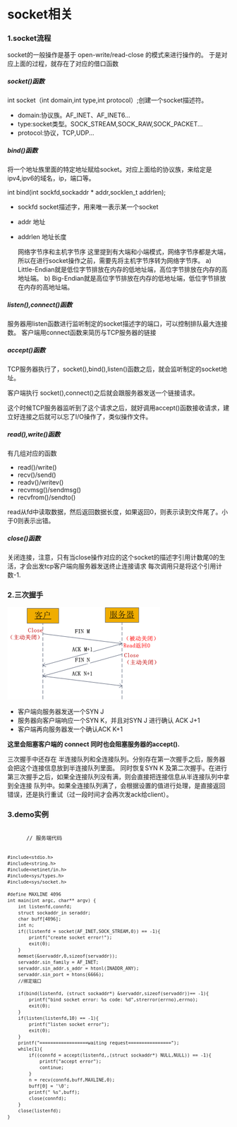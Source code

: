 # socket相关
### 1.socket流程
socket的一般操作是基于 open-write/read-close 的模式来进行操作的。
于是对应上面的过程，就存在了对应的借口函数
##### socket()函数
int socket（int domain,int type,int protocol）;创建一个socket描述符。
* domain:协议族。AF_INET、AF_INET6...
* type:socket类型。SOCK_STREAM,SOCK_RAW,SOCK_PACKET...
* protocol:协议，TCP,UDP...


##### bind()函数
将一个地址族里面的特定地址赋给socket。对应上面给的协议族，来给定是ipv4,ipv6的域名，ip，端口等。


int bind(int sockfd,sockaddr * addr,socklen_t addrlen);
* sockfd socket描述字，用来唯一表示某一个socket
* addr 地址
* addrlen 地址长度


    网络字节序和主机字节序
        这里提到有大端和小端模式，网络字节序都是大端，所以在进行socket操作之前，需要先将主机字节序转为网络字节序。
      a) Little-Endian就是低位字节排放在内存的低地址端，高位字节排放在内存的高地址端。
      b) Big-Endian就是高位字节排放在内存的低地址端，低位字节排放在内存的高地址端。

##### listen(),connect()函数
服务器用listen函数进行监听制定的socket描述字的端口，可以控制排队最大连接数。
客户端用connect函数来简历与TCP服务器的链接


##### accept()函数
TCP服务器执行了，socket(),bind(),listen()函数之后，就会监听制定的socket地址。

客户端执行 socket(),connect()之后就会跟服务器发送一个链接请求。

这个时候TCP服务器监听到了这个请求之后，就好调用accept()函数接收请求，建立好连接之后就可以忘了I/O操作了，类似操作文件。


##### read(),write()函数
有几组对应的函数
* read()/write()
* recv()/send()
* readv()/writev()
* recvmsg()/sendmsg()
* recvfrom()/sendto()

read从fd中读取数据，然后返回数据长度，如果返回0，则表示读到文件尾了。小于0则表示出错。
##### close()函数
关闭连接，注意，只有当close操作对应的这个socket的描述字引用计数尾0的生活，才会出发tcp客户端向服务器发送终止连接请求
每次调用只是将这个引用计数-1.

### 2.三次握手
![Image text](../pic/socket_three_hands_connect.png)

* 客户端向服务器发送一个SYN J
* 服务器向客户端响应一个SYN K，并且对SYN J 进行确认 ACK J+1
* 客户端再向服务器发一个确认ACK K+1

**这里会阻塞客户端的 connect 同时也会阻塞服务器的accept().**

三次握手中还存在 半连接队列和全连接队列。分别存在第一次握手之后，服务器会把这个连接信息放到半连接队列里面。
同时恢复SYN K 及第二次握手。在进行第三次握手之后，如果全连接队列没有满，则会直接把连接信息从半连接队列中拿到全连接
队列中。如果全连接队列满了，会根据设置的值进行处理，是直接返回错误，还是执行重试（过一段时间才会再次发ack给client）。
### 3.demo实例
<code>
      // 服务端代码
    
    #include<stdio.h>
    #include<string.h>
    #include<netinet/in.h>
    #include<sys/types.h>
    #include<sys/socket.h>
    
    #define MAXLINE 4096
    int main(int argc, char** argv) {
        int listenfd,connfd;
        struct sockaddr_in seraddr;
        char buff[4096];
        int n;
        if((listenfd = socket(AF_INET,SOCK_STREAM,0)) == -1){
            printf("create socket error!");
            exit(0);
        }
        memset(&servaddr,0,sizeof(servaddr));
        servaddr.sin_family = AF_INET;
        servaddr.sin_addr.s_addr = htonl(INADDR_ANY);
        servaddr.sin_port = htons(6666);
        //绑定端口
        
        if(bind(listenfd, (struct sockaddr*) &servaddr,sizeof(servaddr))== -1){
            printf("bind socket error: %s code: %d",strerror(errno),errno);
            exit(0);        
        }
        if(listen(listenfd,10) == -1){
            printf("listen socket error");
            exit(0);
        }
        printf("==================waiting request================");
        while(1){
            if((connfd = accept(listenfd,,(struct sockaddr*) NULL,NULL)) == -1){
                printf("accept error");
                continue;
            }
            n = recv(connfd,buff,MAXLINE,0);
            buff[0] = '\0';
            printf(" %s",buff);
            close(connfd);
        }
        close(listenfd);
    }
    

</code>
